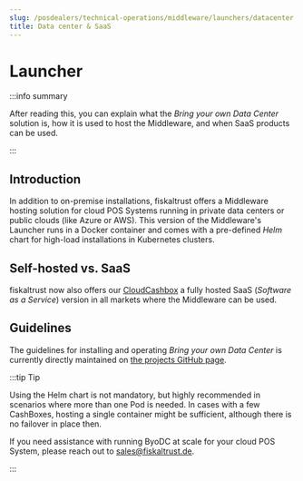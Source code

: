 ```yaml
---
slug: /posdealers/technical-operations/middleware/launchers/datacenter
title: Data center & SaaS
---
```


# Launcher

:::info summary

After reading this, you can explain what the _Bring your own Data Center_ solution is, how it is used to host the Middleware, and when SaaS products can be used.

:::

## Introduction
In addition to on-premise installations, fiskaltrust offers a Middleware hosting solution for cloud POS Systems running in private data centers or public clouds (like Azure or AWS). This version of the Middleware's Launcher runs in a Docker container and comes with a pre-defined _Helm_ chart for high-load installations in Kubernetes clusters.


## Self-hosted vs. SaaS
fiskaltrust now also offers our [CloudCashbox](../cloudcashbox.md) a fully hosted SaaS (_Software as a Service_) version in all markets where the Middleware can be used.


## Guidelines
The guidelines for installing and operating _Bring your own Data Center_ is currently directly maintained on [the projects GitHub page](https://github.com/fiskaltrust/product-de-bring-your-own-datacenter).

:::tip Tip

Using the Helm chart is not mandatory, but highly recommended in scenarios where more than one Pod is needed. In cases with a few CashBoxes, hosting a single container might be sufficient, although there is no failover in place then.

If you need assistance with running ByoDC at scale for your cloud POS System, please reach out to sales@fiskaltrust.de.

:::
